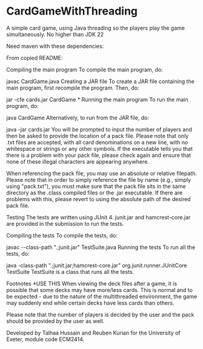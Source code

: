 # CardGameWithThreading
A simple card game, using Java threading so the players play the game simultaneously.
No higher than JDK 22


Need maven with these dependencies:



From copied README:

Compiling the main program
To compile the main program, do:

javac CardGame.java
Creating a JAR file
To create a JAR file containing the main program, first recompile the program. Then, do:

jar -cfe cards.jar CardGame *
Running the main program
To run the main program, do:

java CardGame
Alternatively, to run from the JAR file, do:

java -jar cards.jar
You will be prompted to input the number of players and then be asked to provide the location of a pack file. Please note that only .txt files are accepted, with all card denominations on a new line, with no whitespace or strings or any other symbols. If the executable tells you that there is a problem with your pack file, please check again and ensure that none of these illegal characters are appearing anywhere.

When referencing the pack file, you may use an absolute or relative filepath. Please note that in order to simply reference the file by name (e.g., simply using "pack.txt"), you must make sure that the pack file sits in the same directory as the .class compiled files or the .jar executable. If there are problems with this, please revert to using the absolute path of the desired pack file.

Testing
The tests are written using JUnit 4. junit.jar and hamcrest-core.jar are provided in the submission to run the tests.

Compiling the tests
To compile the tests, do:

javac --class-path ".;junit.jar" TestSuite.java
Running the tests
To run all the tests, do:

java -class-path ".;junit.jar;hamcrest-core.jar" org.junit.runner.JUnitCore TestSuite
TestSuite is a class that runs all the tests.

Footnotes *USE THIS
When viewing the deck files after a game, it is possible that some decks may have more/less cards. This is normal and to be expected - due to the nature of the multithreaded environment, the game may suddenly end while certain decks have less cards than others.

Please note that the number of players is decided by the user and the pack should be provided by the user as well.

Developed by Talhaa Hussain and Reuben Kurian for the University of Exeter, module code ECM2414.
